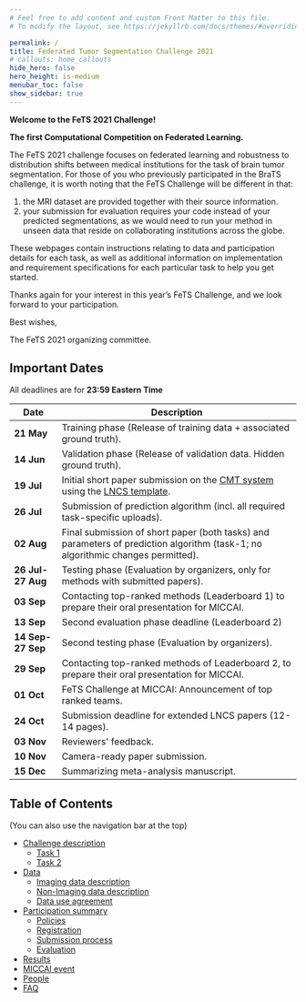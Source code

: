 ```yaml
---
# Feel free to add content and custom Front Matter to this file.
# To modify the layout, see https://jekyllrb.com/docs/themes/#overriding-theme-defaults

permalink: /
title: Federated Tumor Segmentation Challenge 2021
# callouts: home_callouts
hide_hero: false
hero_height: is-medium
menubar_toc: false
show_sidebar: true
---
```


**Welcome to the FeTS 2021 Challenge!**

**The first Computational Competition on Federated Learning.**

The FeTS 2021 challenge focuses on federated learning and robustness to distribution shifts between medical institutions for the task of brain tumor segmentation. For those of you who previously participated in the BraTS challenge, it is worth noting that the FeTS Challenge will be different in that:

1. the MRI dataset are provided together with their source information.
2. your submission for evaluation requires your code instead of your predicted segmentations, as we would need to run your method in unseen data that reside on collaborating institutions across the globe.

These webpages contain instructions relating to data and participation details for each task, as well as additional information on implementation and requirement specifications for each particular task to help you get started.

Thanks again for your interest in this year’s FeTS Challenge, and we look forward to your participation.

Best wishes,

The FeTS 2021 organizing committee.

## Important Dates

All deadlines are for **23:59 Eastern Time**

| Date | Description|
| --- | --- |
| **21 May** | Training phase (Release of training data + associated ground truth). |
| **14 Jun** | Validation phase (Release of validation data. Hidden ground truth). |
| **19 Jul** | Initial short paper submission on the [CMT system](https://cmt3.research.microsoft.com/BrainLes2021) using the [LNCS template](https://www.springer.com/us/computer-science/lncs/conference-proceedings-guidelines). |
| **26 Jul** | Submission of prediction algorithm (incl. all required task-specific uploads). |
| **02 Aug** | Final submission of short paper (both tasks) and parameters of prediction algorithm (task-1; no algorithmic changes permitted). |
| **26 Jul-27 Aug** | Testing phase (Evaluation by organizers, only for methods with submitted papers). |
| **03 Sep** | Contacting top-ranked methods (Leaderboard 1) to prepare their oral presentation for MICCAI. |
| **13 Sep** | Second evaluation phase deadline (Leaderboard 2)
| **14 Sep-27 Sep** | Second testing phase (Evaluation by organizers). |
| **29 Sep** | Contacting top-ranked methods of Leaderboard 2, to prepare their oral presentation for MICCAI. |
| **01 Oct** | FeTS Challenge at MICCAI: Announcement of top ranked teams. |
| **24 Oct** | Submission deadline for extended LNCS papers (12-14 pages). |
| **03 Nov** | Reviewers' feedback. |
| **10 Nov** | Camera-ready paper submission. |
| **15 Dec** | Summarizing meta-analysis manuscript. |

## Table of Contents

(You can also use the navigation bar at the top)

- [Challenge description](tasks.md/#challenge-description)
    - [Task 1](tasks.md/#task1-description)
    - [Task 2](tasks.md/#task2-description)
- [Data](data.md)
    - [Imaging data description](data.md/#imaging-data-description)
    - [Non-Imaging data description](data.md/#non-imaging-data-description)
    - [Data use agreement](data.md/#data-usage-agreement-and-citations)
- [Participation summary](participate.md)
    - [Policies](participate.md/#participation-policies)
    - [Registration](participate.md/#registration-and-data-access)
    - [Submission process](participate.md/#submission-process)
    - [Evaluation](participate.md/#evaluation)
- [Results](results.md)
- [MICCAI event](miccai.md)
- [People](people.md)
- [FAQ](faq.md)
